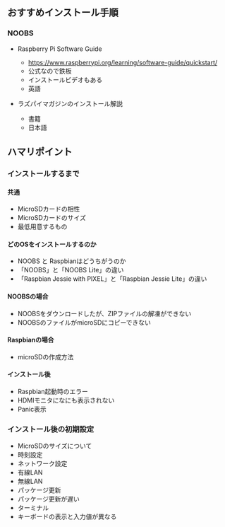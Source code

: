 ## おすすめインストール手順
### NOOBS
 - Raspberry Pi Software Guide
     - https://www.raspberrypi.org/learning/software-guide/quickstart/
     - 公式なので鉄板
     - インストールビデオもある
     - 英語
 
 - ラズパイマガジンのインストール解説
     - 書籍
     - 日本語

## ハマリポイント
### インストールするまで
#### 共通
 - MicroSDカードの相性
 - MicroSDカードのサイズ
 - 最低用意するもの
 
#### どのOSをインストールするのか
 - NOOBS と Raspbianはどうちがうのか
 - 「NOOBS」と「NOOBS Lite」の違い
 - 「Raspbian Jessie with PIXEL」と「Raspbian Jessie Lite」の違い
 
#### NOOBSの場合 
 - NOOBSをダウンロードしたが、ZIPファイルの解凍ができない
 - NOOBSのファイルがmicroSDにコピーできない
 
#### Raspbianの場合
 - microSDの作成方法

#### インストール後
 - Raspbian起動時のエラー
  - HDMIモニタになにも表示されない
  - Panic表示
 
### インストール後の初期設定
 - MicroSDのサイズについて
 - 時刻設定
 - ネットワーク設定
  - 有線LAN
  - 無線LAN
 - パッケージ更新
 - パッケージ更新が遅い
 - ターミナル
  - キーボードの表示と入力値が異なる
 
